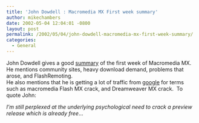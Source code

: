 ```yaml
---
title: 'John Dowdell : Macromedia MX First week summary'
author: mikechambers
date: 2002-05-04 12:04:01 -0800
layout: post
permalink: /2002/05/04/john-dowdell-macromedia-mx-first-week-summary/
categories:
  - General
---
```



John Dowdell gives a good [summary][1] of the first week of Macromedia MX. He mentions community sites, heavy download demand, problems that arose, and FlashRemoting.  
He also mentions that he is getting a lot of traffic from [google][2] for terms such as macromedia Flash MX crack, and Dreamweaver MX crack.&nbsp; To quote John:  
<!--StartFragment -->

*I&#8217;m still perplexed at the underlying psychological need to crack a preview release which is already free*...

 [1]: http://jdmx.blogspot.com/2002_04_28_jdmx_archive.html#76144416
 [2]: http://www.google.com